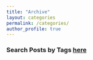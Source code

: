```yaml
---
title: "Archive"
layout: categories
permalink: /categories/
author_profile: true
---
```


### Search Posts by <strong><i class="fas fa-fw fa-tags" aria-hidden="true"></i>  Tags [here](/tags)
